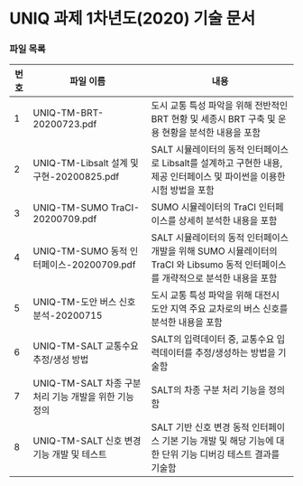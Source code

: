 # UNIQ 과제 1차년도(2020) 기술 문서

### 파일 목록
번호 | 파일 이름 | 내용
--- | ------------ | -------------
1 | UNIQ-TM-BRT-20200723.pdf | 도시 교통 특성 파악을 위해 전반적인 BRT 현황 및 세종시 BRT 구축 및 운용 현황을 분석한 내용을 포함
2 | UNIQ-TM-Libsalt 설계 및 구현-20200825.pdf | SALT 시뮬레이터의 동적 인터페이스로 Libsalt를 설계하고 구현한 내용, 제공 인터페이스 및 파이썬을 이용한 시험 방법을 포함
3 | UNIQ-TM-SUMO TraCI-20200709.pdf | SUMO 시뮬레이터의 TraCI 인터페이스를 상세히 분석한 내용을 포함
4 | UNIQ-TM-SUMO 동적 인터페이스-20200709.pdf | SALT 시뮬레이터의 동적 인터페이스 개발을 위해 SUMO 시뮬레이터의 TraCI 와 Libsumo 동적 인터페이스를 개략적으로 분석한 내용을 포함
5 | UNIQ-TM-도안 버스 신호 분석-20200715 | 도시 교통 특성 파악을 위해 대전시 도안 지역 주요 교차로의 버스 신호를 분석한 내용을 포함
6 | UNIQ-TM-SALT 교통수요 추정/생성 방법 | SALT의 입력데이터 중, 교통수요 입력데이터를 추정/생성하는 방법을 기술함
7 | UNIQ-TM-SALT 차종 구분 처리 기능 개발을 위한 기능 정의 | SALT의 차종 구분 처리 기능을 정의함
8 | UNIQ-TM-SALT 신호 변경 기능 개발 및 테스트 | SALT 기반 신호 변경 동적 인터페이스 기본 기능 개발 및 해당 기능에 대한 단위 기능 디버깅 테스트 결과를 기술함
